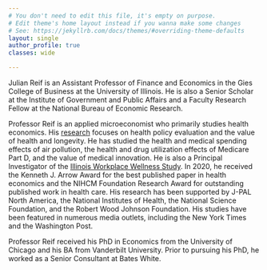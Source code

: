 ```yaml
---
# You don't need to edit this file, it's empty on purpose.
# Edit theme's home layout instead if you wanna make some changes
# See: https://jekyllrb.com/docs/themes/#overriding-theme-defaults
layout: single
author_profile: true
classes: wide

---
```


Julian Reif is an Assistant Professor of Finance and Economics in the Gies College of Business at the University of Illinois. He is also a Senior Scholar at the Institute of Government and Public Affairs and a Faculty Research Fellow at the National Bureau of Economic Research.

Professor Reif is an applied microeconomist who primarily studies health economics. His [research](/research/reif.research.2020.05.pdf) focuses on health policy evaluation and the value of health and longevity. He has studied the health and medical spending effects of air pollution, the health and drug utilization effects of Medicare Part D, and the value of medical innovation. He is also a Principal Investigator of the [Illinois Workplace Wellness Study](http://www.nber.org/workplacewellness/). In 2020, he received the Kenneth J. Arrow Award for the best published paper in health economics and the NIHCM Foundation Research Award for outstanding published work in health care. His research has been supported by J-PAL North America, the National Institutes of Health, the National Science Foundation, and the Robert Wood Johnson Foundation. His studies have been featured in numerous media outlets, including the New York Times and the Washington Post.

Professor Reif received his PhD in Economics from the University of Chicago and his BA from Vanderbilt University. Prior to pursuing his PhD, he worked as a Senior Consultant at Bates White.

